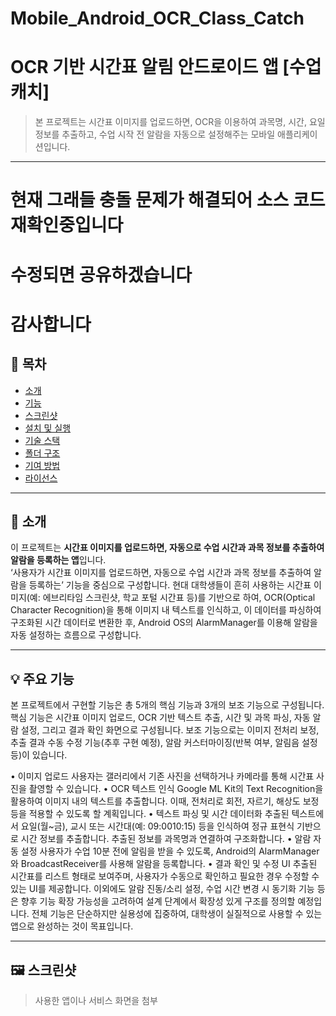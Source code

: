 # Mobile_Android_OCR_Class_Catch
# OCR 기반 시간표 알림 안드로이드 앱 [수업 캐치]

> 본 프로젝트는 시간표 이미지를 업로드하면, OCR을 이용하여 과목명, 시간, 요일 정보를 추출하고, 수업 시작 전 알람을 자동으로 설정해주는 모바일 애플리케이션입니다.

---

# 현재 그래들 충돌 문제가 해결되어 소스 코드 재확인중입니다
# 수정되면 공유하겠습니다
# 감사합니다

## 📖 목차

- [소개](#소개)
- [기능](#기능)
- [스크린샷](#스크린샷)
- [설치 및 실행](#설치-및-실행)
- [기술 스택](#기술-스택)
- [폴더 구조](#폴더-구조)
- [기여 방법](#기여-방법)
- [라이선스](#라이선스)

---

## 📝 소개

이 프로젝트는 **시간표 이미지를 업로드하면, 자동으로 수업 시간과 과목 정보를 추출하여 알람을 등록하는 앱**입니다.  
‘사용자가 시간표 이미지를 업로드하면, 자동으로 수업 시간과 과목 정보를 추출하여 알람을 등록하는’ 기능을 중심으로 구성합니다.
현대 대학생들이 흔히 사용하는 시간표 이미지(예: 에브리타임 스크린샷, 학교 포털 시간표 등)를 기반으로 하여, OCR(Optical Character Recognition)을 통해 이미지 내 텍스트를 인식하고, 이 데이터를 파싱하여 구조화된 시간 데이터로 변환한 후, Android OS의 AlarmManager를 이용해 알람을 자동 설정하는 흐름으로 구성합니다.


---

## 💡 주요 기능

본 프로젝트에서 구현할 기능은 총 5개의 핵심 기능과 3개의 보조 기능으로 구성됩니다. 핵심 기능은 시간표 이미지 업로드, OCR 기반 텍스트 추출, 시간 및 과목 파싱, 자동 알람 설정, 그리고 결과 확인 화면으로 구성됩니다. 보조 기능으로는 이미지 전처리 보정, 추출 결과 수동 수정 기능(추후 구현 예정), 알람 커스터마이징(반복 여부, 알림음 설정 등)이 있습니다.

•	이미지 업로드
사용자는 갤러리에서 기존 사진을 선택하거나 카메라를 통해 시간표 사진을 촬영할 수 있습니다.
•	OCR 텍스트 인식
Google ML Kit의 Text Recognition을 활용하여 이미지 내의 텍스트를 추출합니다. 이때, 전처리로 회전, 자르기, 해상도 보정 등을 적용할 수 있도록 할 계획입니다.
•	텍스트 파싱 및 시간 데이터화
추출된 텍스트에서 요일(월~금), 교시 또는 시간대(예: 09:0010:15) 등을 인식하여 정규 표현식 기반으로 시간 정보를 추출합니다. 추출된 정보를 과목명과 연결하여 구조화합니다.
•	알람 자동 설정
사용자가 수업 10분 전에 알림을 받을 수 있도록, Android의 AlarmManager와 BroadcastReceiver를 사용해 알람을 등록합니다.
•	결과 확인 및 수정 UI
추출된 시간표를 리스트 형태로 보여주며, 사용자가 수동으로 확인하고 필요한 경우 수정할 수 있는 UI를 제공합니다.
이외에도 알람 진동/소리 설정, 수업 시간 변경 시 동기화 기능 등은 향후 기능 확장 가능성을 고려하여 설계 단계에서 확장성 있게 구조를 정의할 예정입니다. 전체 기능은 단순하지만 실용성에 집중하여, 대학생이 실질적으로 사용할 수 있는 앱으로 완성하는 것이 목표입니다.


---

## 🖼️ 스크린샷

> 사용한 앱이나 서비스 화면을 첨부

